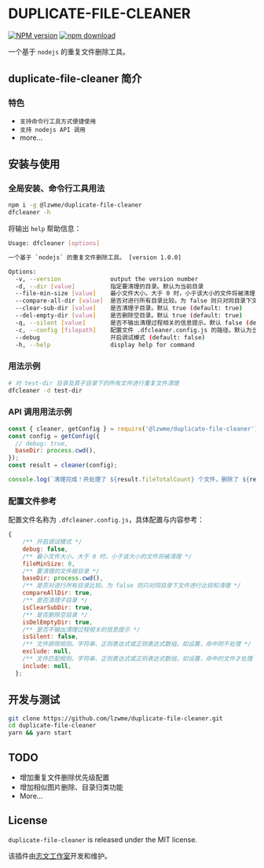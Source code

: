 
# DUPLICATE-FILE-CLEANER

[![NPM version][npm-image]][npm-url]
[![npm download][download-image]][download-url]

[npm-image]: https://img.shields.io/npm/v/@lzwme/duplicate-file-cleaner.svg?style=flat-square
[npm-url]: https://npmjs.org/package/@lzwme/duplicate-file-cleaner
[download-image]: https://img.shields.io/npm/dm/@lzwme/duplicate-file-cleaner.svg?style=flat-square
[download-url]: https://npmjs.org/package/@lzwme/duplicate-file-cleaner


一个基于 `nodejs` 的重复文件删除工具。

## duplicate-file-cleaner 简介

### 特色

- `支持命令行工具方式便捷使用`
- `支持 nodejs API 调用`
- more...

## 安装与使用

### 全局安装、命令行工具用法

```bash
npm i -g @lzwme/duplicate-file-cleaner
dfcleaner -h
```

将输出 `help` 帮助信息：

```bash
Usage: dfcleaner [options]

一个基于 `nodejs` 的重复文件删除工具。 [version 1.0.0]

Options:
  -v, --version              output the version number
  -d, --dir [value]          指定要清理的目录。默认为当前目录
  --file-min-size [value]    最小文件大小。大于 0 时，小于该大小的文件将被清理 (default: 0)
  --compare-all-dir [value]  是否对进行所有目录比较。为 false 则只对同目录下文件进行比较和清理。默认 true (default: true)
  --clear-sub-dir [value]    是否清理子目录。默认 true (default: true)
  --del-empty-dir [value]    是否删除空目录。默认 true (default: true)
  -q, --silent [value]       是否不输出清理过程相关的信息提示。默认 false (default: false)
  -c, --config [filepath]    配置文件 .dfcleaner.config.js 的路径。默认为当前执行目录或 Home 目录下 (default: ".dfcleaner.config.js")
  --debug                    开启调试模式 (default: false)
  -h, --help                 display help for command
```

### 用法示例

```bash
# 对 test-dir 目录及其子目录下的所有文件进行重复文件清理
dfcleaner -d test-dir
```

### API 调用用法示例

```js
const { cleaner, getConfig } = require('@lzwme/duplicate-file-cleaner');
const config = getConfig({
  // debug: true,
  baseDir: process.cwd(),
});
const result = cleaner(config);

console.log(`清理完成！共处理了 ${result.fileTotalCount} 个文件，删除了 ${result.fileDelCount} 个文件`);
```

### 配置文件参考

配置文件名称为 `.dfcleaner.config.js`，具体配置与内容参考：

```js
{
    /** 开启调试模式 */
    debug: false,
    /** 最小文件大小。大于 0 时，小于该大小的文件将被清理 */
    fileMinSize: 0,
    /** 要清理的文件根目录 */
    baseDir: process.cwd(),
    /** 是否对进行所有目录比较。为 false 则只对同目录下文件进行比较和清理 */
    compareAllDir: true,
    /** 是否清理子目录 */
    isClearSubDir: true,
    /** 是否删除空目录 */
    isDelEmptyDir: true,
    /** 是否不输出清理过程相关的信息提示 */
    isSilent: false,
    /** 文件排除规则。字符串、正则表达式或正则表达式数组。如设置，命中则不处理 */
    exclude: null,
    /** 文件匹配规则。字符串、正则表达式或正则表达式数组。如设置，命中的文件才处理 */
    include: null,
  };
```


## 开发与测试

```bash
git clone https://github.com/lzwme/duplicate-file-cleaner.git
cd duplicate-file-cleaner
yarn && yarn start
```

## TODO

- 增加重复文件删除优先级配置
- 增加相似图片删除、目录归类功能
- More...

## License

`duplicate-file-cleaner` is released under the MIT license.

该插件由[志文工作室](https://lzw.me)开发和维护。
